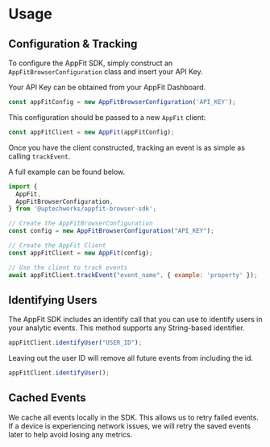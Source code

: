 # Usage

## Configuration & Tracking

To configure the AppFit SDK, simply construct an `AppFitBrowserConfiguration` class and insert your API Key.

Your API Key can be obtained from your AppFit Dashboard.

```javascript
const appFitConfig = new AppFitBrowserConfiguration('API_KEY');
```

This configuration should be passed to a new `AppFit` client:
```javascript
const appFitClient = new AppFit(appFitConfig);
```

Once you have the client constructed, tracking an event is as simple as calling `trackEvent`.

A full example can be found below.

```javascript
import {
  AppFit,
  AppFitBrowserConfiguration,
} from '@uptechworks/appfit-browser-sdk';

// Create the AppFitBrowserConfiguration
const config = new AppFitBrowserConfiguration("API_KEY");

// Create the AppFit Client
const appFitClient = new AppFit(config);

// Use the client to track events
await appFitClient.trackEvent("event_name", { example: 'property' });
```

## Identifying Users

The AppFit SDK includes an identify call that you can use to identify users in your analytic events.
This method supports any String-based identifier.

```javascript
appFitClient.identifyUser("USER_ID");
```

Leaving out the user ID will remove all future events from including the id.

```javascript
appFitClient.identifyUser();
```

## Cached Events

We cache all events locally in the SDK. This allows us to retry failed events. If a device is experiencing network issues, we will retry the saved events later to help avoid losing any metrics.
